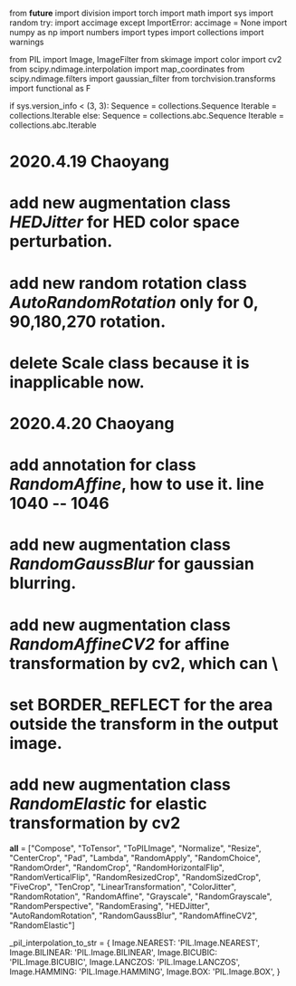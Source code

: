 from __future__ import division
import torch
import math
import sys
import random
try:
    import accimage
except ImportError:
    accimage = None
import numpy as np
import numbers
import types
import collections
import warnings

from PIL import Image, ImageFilter
from skimage import color
import cv2
from scipy.ndimage.interpolation import map_coordinates
from scipy.ndimage.filters import gaussian_filter
from torchvision.transforms import functional as F

if sys.version_info < (3, 3):
    Sequence = collections.Sequence
    Iterable = collections.Iterable
else:
    Sequence = collections.abc.Sequence
    Iterable = collections.abc.Iterable


# 2020.4.19 Chaoyang
# add new augmentation class *HEDJitter* for HED color space perturbation.
# add new random rotation class *AutoRandomRotation* only for 0, 90,180,270 rotation.
# delete Scale class because it is inapplicable now.
# 2020.4.20 Chaoyang
# add annotation for class *RandomAffine*, how to use it. line 1040 -- 1046
# add new augmentation class *RandomGaussBlur* for gaussian blurring.
# add new augmentation class *RandomAffineCV2* for affine transformation by cv2, which can \
# set BORDER_REFLECT for the area outside the transform in the output image.
# add new augmentation class *RandomElastic* for elastic transformation by cv2
__all__ = ["Compose", "ToTensor", "ToPILImage", "Normalize", "Resize", "CenterCrop", "Pad",
           "Lambda", "RandomApply", "RandomChoice", "RandomOrder", "RandomCrop", "RandomHorizontalFlip",
           "RandomVerticalFlip", "RandomResizedCrop", "RandomSizedCrop", "FiveCrop", "TenCrop", "LinearTransformation",
           "ColorJitter", "RandomRotation", "RandomAffine", "Grayscale", "RandomGrayscale",
           "RandomPerspective", "RandomErasing",
           "HEDJitter", "AutoRandomRotation", "RandomGaussBlur", "RandomAffineCV2", "RandomElastic"]

_pil_interpolation_to_str = {
    Image.NEAREST: 'PIL.Image.NEAREST',
    Image.BILINEAR: 'PIL.Image.BILINEAR',
    Image.BICUBIC: 'PIL.Image.BICUBIC',
    Image.LANCZOS: 'PIL.Image.LANCZOS',
    Image.HAMMING: 'PIL.Image.HAMMING',
    Image.BOX: 'PIL.Image.BOX',
}
